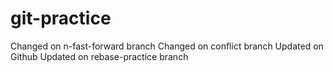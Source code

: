 # git-practice
Changed on n-fast-forward branch
Changed on conflict branch
Updated on Github
Updated on rebase-practice branch

